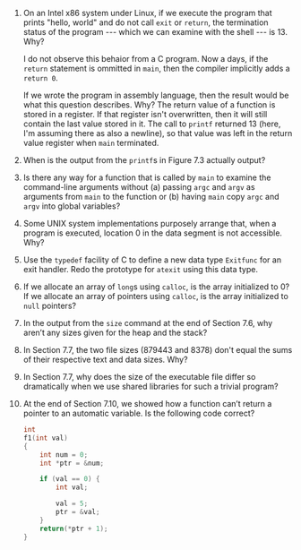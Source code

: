 1. On an Intel x86 system under Linux, if we execute the program that prints
   "hello, world" and do not call `exit` or `return`, the termination status
   of the program --- which we can examine with the shell --- is 13. Why?

   I do not observe this behaior from a C program.  Now a days, if the
   `return` statement is ommitted in `main`, then the compiler implicitly
   adds a `return 0`.

   If we wrote the program in assembly language, then the result would be
   what this question describes. Why? The return value of a function is
   stored in a register.  If that register isn't overwritten, then it will
   still contain the last value stored in it.  The call to `printf` returned
   13 (here, I'm assuming there as also a newline), so that value was left
   in the return value register when `main` terminated.

2. When is the output from the `printf`s in Figure 7.3 actually output?

3. Is there any way for a function that is called by `main` to examine the
   command-line arguments without (a) passing `argc` and `argv` as arguments
   from `main` to the function or (b) having `main` copy `argc` and `argv`
   into global variables?

4. Some UNIX system implementations purposely arrange that, when a program is
   executed, location 0 in the data segment is not accessible. Why?

5. Use the `typedef` facility of C to define a new data type `Exitfunc` for
   an exit handler. Redo the prototype for `atexit` using this data type.

6. If we allocate an array of `long`s using `calloc`, is the array initialized
   to 0? If we allocate an array of pointers using `calloc`, is the array
   initialized to `null` pointers?

7. In the output from the `size` command at the end of Section 7.6, why aren’t
   any sizes given for the heap and the stack?

8. In Section 7.7, the two file sizes (879443 and 8378) don't equal the sums
   of their respective text and data sizes. Why?

9. In Section 7.7, why does the size of the executable file differ so
   dramatically when we use shared libraries for such a trivial program?

10. At the end of Section 7.10, we showed how a function can’t return a pointer
    to an automatic variable. Is the following code correct?

    ```c
    int
    f1(int val)
    {
        int num = 0;
        int *ptr = &num;

        if (val == 0) {
            int val;

            val = 5;
            ptr = &val;
        }
        return(*ptr + 1);
    }
    ```
